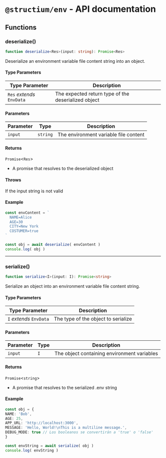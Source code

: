 # `@structium/env` - API documentation

## Functions

### deserialize()

```ts
function deserialize<Res>(input: string): Promise<Res>
```

Deserialize an environment variable file content string into an object.

#### Type Parameters

| Type Parameter | Description |
| ------ | ------ |
| `Res` *extends* `EnvData` | The expected return type of the deserialized object |

#### Parameters

| Parameter | Type | Description |
| ------ | ------ | ------ |
| `input` | `string` | The environment variable file content |

#### Returns

`Promise`\<`Res`\>

- A promise that resolves to the deserialized object

#### Throws

If the input string is not valid

#### Example

```ts
const envContent = `
  NAME=Alice
  AGE=30
  CITY=New York
  COSTUMER=true
`

const obj = await deserialize( envContent )
console.log( obj )
```

***

### serialize()

```ts
function serialize<I>(input: I): Promise<string>
```

Serialize an object into an environment variable file content string.

#### Type Parameters

| Type Parameter | Description |
| ------ | ------ |
| `I` *extends* `EnvData` | The type of the object to serialize |

#### Parameters

| Parameter | Type | Description |
| ------ | ------ | ------ |
| `input` | `I` | The object containing environment variables |

#### Returns

`Promise`\<`string`\>

- A promise that resolves to the serialized .env string

#### Example

```ts
const obj = {
NAME: 'Bob',
AGE: 25,
APP_URL: 'http://localhost:3000',
MESSAGE: 'Hello, World!\nThis is a multiline message.',
DEBUG_MODE: true // Los booleanos se convertirán a 'true' o 'false'
}

const envString = await serialize( obj )
console.log( envString )
```
